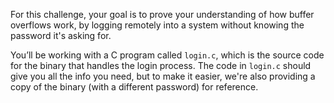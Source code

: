 For this challenge, your goal is to prove your understanding of how buffer overflows work, by logging remotely into a system without
knowing the password it's asking for.

You’ll be working with a C program called `login.c`, which is the source code for the binary that handles the login process. 
The code in `login.c` should give you all the info you need, but to make it easier, we're also providing a copy of the binary
(with a different password) for reference.

